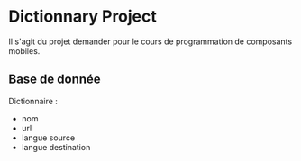 # Dictionnary Project

Il s'agit du projet demander pour le cours de programmation de composants mobiles.

## Base de donnée

Dictionnaire :

* nom
* url
* langue source
* langue destination
